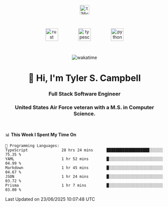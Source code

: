 <p align="center">
<a href="https://www.linkedin.com/in/t36campbell" target="blank"><img align="center" src="https://ik.imagekit.io/t36campbell/Portfolio/linkedin.png.original_m8bbGgPh6.png" alt="t36campbell" height="30" width="30" /></a>
</p>
<p align="center">
    <img src="https://rustacean.net/assets/rustacean-orig-noshadow.svg" alt="rust" width="40" height="40" style="margin: 6%;" />
    <img src="https://cdn.worldvectorlogo.com/logos/typescript.svg" alt="typescript" width="40" height="40" style="margin: 6%;" />
    <img src="https://cdn.worldvectorlogo.com/logos/python-5.svg" alt="python" width="40" height="40" style="margin: 6%;" />
</p>
<div align="center">
  
  ![wakatime](https://wakatime.com/badge/user/738aac7f-8868-4bc3-a1df-4c36703ee4b6.svg)
  
</div>

<h1 align="center">👋 Hi, I'm Tyler S. Campbell</h1>
<h3 align="center">Full Stack Software Engineer</h3>
<h3 align="center">United States Air Force veteran with a M.S. in Computer Science.</h3>
<br>

<!--START_SECTION:waka-->
📊 **This Week I Spent My Time On** 

```text
💬 Programming Languages: 
TypeScript               28 hrs 24 mins      ███████████████████░░░░░░   75.35 % 
YAML                     1 hr 52 mins        █░░░░░░░░░░░░░░░░░░░░░░░░   04.99 % 
Markdown                 1 hr 45 mins        █░░░░░░░░░░░░░░░░░░░░░░░░   04.67 % 
JSON                     1 hr 24 mins        █░░░░░░░░░░░░░░░░░░░░░░░░   03.72 % 
Prisma                   1 hr 7 mins         █░░░░░░░░░░░░░░░░░░░░░░░░   03.00 % 
```


 Last Updated on 23/06/2025 10:07:48 UTC
<!--END_SECTION:waka-->
